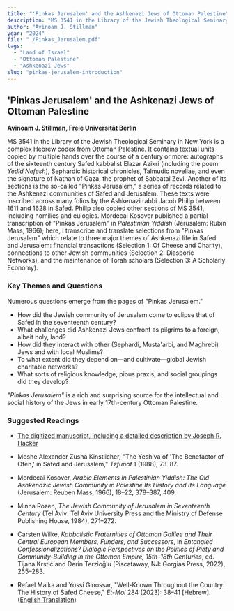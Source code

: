 ```yaml
---
title: "'Pinkas Jerusalem' and the Ashkenazi Jews of Ottoman Palestine"
description: "MS 3541 in the Library of the Jewish Theological Seminary in New York is a complex Hebrew codex from Ottoman Palestine."
author: "Avinoam J. Stillman"
year: "2024"
file: "./Pinkas_Jerusalem.pdf"
tags:
  - "Land of Israel"
  - "Ottoman Palestine"
  - "Ashkenazi Jews"
slug: "pinkas-jerusalem-introduction"
---
```

## 'Pinkas Jerusalem' and the Ashkenazi Jews of Ottoman Palestine

**Avinoam J. Stillman, Freie Universität Berlin**

MS 3541 in the Library of the Jewish Theological Seminary in New York is a complex Hebrew codex from Ottoman Palestine. It contains textual units copied by multiple hands over the course of a century or more: autographs of the sixteenth century Safed kabbalist Elazar Azikri (including the poem _Yedid Nefesh_), Sephardic historical chronicles, Talmudic novellae, and even the signature of Nathan of Gaza, the prophet of Sabbatai Zevi. Another of its sections is the so-called "Pinkas Jerusalem," a series of records related to the Ashkenazi communities of Safed and Jerusalem. These texts were inscribed across many folios by the Ashkenazi rabbi Jacob Philip between 1611 and 1628 in Safed. Philip also copied other sections of MS 3541, including homilies and eulogies. Mordecai Kosover published a partial transcription of "Pinkas Jerusalem" in _Palestinian Yiddish_ (Jerusalem: Rubin Mass, 1966); here, I transcribe and translate selections from "Pinkas Jerusalem" which relate to three major themes of Ashkenazi life in Safed and Jerusalem: financial transactions (Selection 1: Of Cheese and Charity), connections to other Jewish communities (Selection 2: Diasporic Networks), and the maintenance of Torah scholars (Selection 3: A Scholarly Economy).

### Key Themes and Questions

Numerous questions emerge from the pages of "Pinkas Jerusalem."
- How did the Jewish community of Jerusalem come to eclipse that of Safed in the seventeenth century?
- What challenges did Ashkenazi Jews confront as pilgrims to a foreign, albeit holy, land?
- How did they interact with other (Sephardi, Musta'arbi, and Maghrebi) Jews and with local Muslims?
- To what extent did they depend on—and cultivate—global Jewish charitable networks?
- What sorts of religious knowledge, pious praxis, and social groupings did they develop?

_"Pinkas Jerusalem"_ is a rich and surprising source for the intellectual and social history of the Jews in early 17th-century Ottoman Palestine.

### Suggested Readings

- [The digitized manuscript, including a detailed description by Joseph R. Hacker](https://makor.primo.exlibrisgroup.com/view/BookReaderViewer/01JTS_INST/1256376190007706)

- Moshe Alexander Zusha Kinstlicher, "The Yeshiva of 'The Benefactor of Ofen,' in Safed and Jerusalem," _Tzfunot_ 1 (1988), 73–87.

- Mordecai Kosover, _Arabic Elements in Palestinian Yiddish: The Old Ashkenazic Jewish Community in Palestine Its History and Its Language_ (Jerusalem: Reuben Mass, 1966), 18–22, 378–387, 409.

- Minna Rozen, _The Jewish Community of Jerusalem in Seventeenth Century_ (Tel Aviv: Tel Aviv University Press and the Ministry of Defense Publishing House, 1984), 271–272.

- Carsten Wilke, _Kabbalistic Fraternities of Ottoman Galilee and Their Central European Members, Funders, and Successors_, in _Entangled Confessionalizations? Dialogic Perspectives on the Politics of Piety and Community-Building in the Ottoman Empire, 15th–18th Centuries_, ed. Tijana Krstić and Derin Terzioğlu (Piscataway, NJ: Gorgias Press, 2022), 255–283.

- Refael Malka and Yossi Ginossar, "Well-Known Throughout the Country: The History of Safed Cheese," _Et-Mol_ 284 (2023): 38–41 [Hebrew]. ([English Translation](https://www.yossi-ginossar.co.il/en/well-known-throughout-the-country-the-history-of-safed-cheese/))